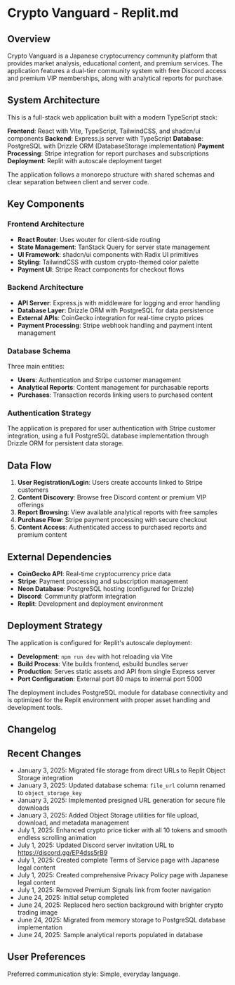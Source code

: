 # Crypto Vanguard - Replit.md

## Overview

Crypto Vanguard is a Japanese cryptocurrency community platform that provides market analysis, educational content, and premium services. The application features a dual-tier community system with free Discord access and premium VIP memberships, along with analytical reports for purchase.

## System Architecture

This is a full-stack web application built with a modern TypeScript stack:

**Frontend**: React with Vite, TypeScript, TailwindCSS, and shadcn/ui components
**Backend**: Express.js server with TypeScript
**Database**: PostgreSQL with Drizzle ORM (DatabaseStorage implementation)
**Payment Processing**: Stripe integration for report purchases and subscriptions
**Deployment**: Replit with autoscale deployment target

The application follows a monorepo structure with shared schemas and clear separation between client and server code.

## Key Components

### Frontend Architecture
- **React Router**: Uses wouter for client-side routing
- **State Management**: TanStack Query for server state management
- **UI Framework**: shadcn/ui components with Radix UI primitives
- **Styling**: TailwindCSS with custom crypto-themed color palette
- **Payment UI**: Stripe React components for checkout flows

### Backend Architecture
- **API Server**: Express.js with middleware for logging and error handling
- **Database Layer**: Drizzle ORM with PostgreSQL for data persistence
- **External APIs**: CoinGecko integration for real-time crypto prices
- **Payment Processing**: Stripe webhook handling and payment intent management

### Database Schema
Three main entities:
- **Users**: Authentication and Stripe customer management
- **Analytical Reports**: Content management for purchasable reports
- **Purchases**: Transaction records linking users to purchased content

### Authentication Strategy
The application is prepared for user authentication with Stripe customer integration, using a full PostgreSQL database implementation through Drizzle ORM for persistent data storage.

## Data Flow

1. **User Registration/Login**: Users create accounts linked to Stripe customers
2. **Content Discovery**: Browse free Discord content or premium VIP offerings
3. **Report Browsing**: View available analytical reports with free samples
4. **Purchase Flow**: Stripe payment processing with secure checkout
5. **Content Access**: Authenticated access to purchased reports and premium content

## External Dependencies

- **CoinGecko API**: Real-time cryptocurrency price data
- **Stripe**: Payment processing and subscription management
- **Neon Database**: PostgreSQL hosting (configured for Drizzle)
- **Discord**: Community platform integration
- **Replit**: Development and deployment environment

## Deployment Strategy

The application is configured for Replit's autoscale deployment:
- **Development**: `npm run dev` with hot reloading via Vite
- **Build Process**: Vite builds frontend, esbuild bundles server
- **Production**: Serves static assets and API from single Express server
- **Port Configuration**: External port 80 maps to internal port 5000

The deployment includes PostgreSQL module for database connectivity and is optimized for the Replit environment with proper asset handling and development tools.

## Changelog

## Recent Changes
- January 3, 2025: Migrated file storage from direct URLs to Replit Object Storage integration
- January 3, 2025: Updated database schema: `file_url` column renamed to `object_storage_key`
- January 3, 2025: Implemented presigned URL generation for secure file downloads
- January 3, 2025: Added Object Storage utilities for file upload, download, and metadata management
- July 1, 2025: Enhanced crypto price ticker with all 10 tokens and smooth endless scrolling animation
- July 1, 2025: Updated Discord server invitation URL to https://discord.gg/EP4dss5rB9
- July 1, 2025: Created complete Terms of Service page with Japanese legal content
- July 1, 2025: Created comprehensive Privacy Policy page with Japanese legal content
- July 1, 2025: Removed Premium Signals link from footer navigation
- June 24, 2025: Initial setup completed
- June 24, 2025: Replaced hero section background with brighter crypto trading image
- June 24, 2025: Migrated from memory storage to PostgreSQL database implementation
- June 24, 2025: Sample analytical reports populated in database

## User Preferences

Preferred communication style: Simple, everyday language.